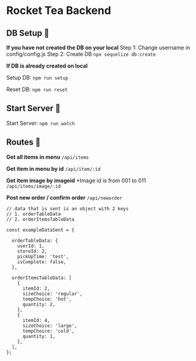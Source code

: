 # Rocket Tea Backend

## DB Setup 🤖

**If you have not created the DB on your local**
Step 1: Change username in config/config.js
Step 2: Create DB
`npx sequelize db:create`

**If DB is already created on local**

Setup DB:
`npm run setup`

Reset DB:
`npm run reset`

## Start Server 🤖

Start Server:
`npm run watch`

## Routes 🔗

**Get all items in menu**
`/api/items`

**Get item in menu by id**
`/api/item/:id`

**Get item image by imageid**
\*Image id is from 001 to 011
`/api/items/image/:id`

**Post new order / confirm order**
`/api/neworder`

```
// data that is sent is an object with 2 keys
// 1. orderTableData
// 2. orderItemsTableData

const exampleDataSent = {

  orderTableData: {
    userId: 1,
    storeId: 2,
    pickUpTime: 'test',
    isComplete: false,
  },

  orderItemsTableData: [
    {
      itemId: 2,
      sizeChoice: 'regular',
      tempChoice: 'hot',
      quantity: 2,
    },
    {
      itemId: 4,
      sizeChoice: 'large',
      tempChoice: 'cold',
      quantity: 1,
    },
  ],
};

```
